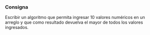 ### Consigna 

Escribir un algoritmo que permita ingresar 10 valores numéricos en un arreglo y que como resultado devuelva el mayor de todos los valores ingresados. 